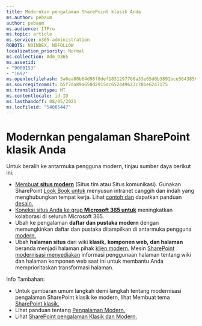 ```yaml
---
title: Modernkan pengalaman SharePoint klasik Anda
ms.author: pebaum
author: pebaum
ms.audience: ITPro
ms.topic: article
ms.service: o365-administration
ROBOTS: NOINDEX, NOFOLLOW
localization_priority: Normal
ms.collection: Adm_O365
ms.assetid:
- "9000153"
- "1692"
ms.openlocfilehash: 3a6ea80b64d98f8def1831297768a33e65d0b3891bce564385631ad01a5a2602
ms.sourcegitcommit: b5f7da89a650d2915dc652449623c78be6247175
ms.translationtype: MT
ms.contentlocale: id-ID
ms.lasthandoff: 08/05/2021
ms.locfileid: "54085447"
---
```

# <a name="modernize-your-classic-sharepoint-experience"></a>Modernkan pengalaman SharePoint klasik Anda

Untuk beralih ke antarmuka pengguna modern, tinjau sumber daya berikut ini:

- [Membuat **situs modern**](https://support.office.com/article/create-a-team-site-in-sharepoint-ef10c1e7-15f3-42a3-98aa-b5972711777d) (Situs tim atau Situs komunikasi). Gunakan SharePoint [Look Book untuk](https://lookbook.microsoft.com/assets/SharePoint_lookbook_2019.pdf) menyusun intranet canggih dan indah yang menghubungkan tempat kerja. Lihat [contoh dan](https://lookbook.microsoft.com/) dapatkan panduan [desain.](https://spdesign.azurewebsites.net/)
- [Koneksi situs Anda ke grup **Microsoft 365 untuk**](https://docs.microsoft.com/sharepoint/dev/transform/modernize-connect-to-office365-group) meningkatkan kolaborasi di seluruh Microsoft 365.
- Ubah ke pengalaman **daftar dan pustaka modern** dengan memungkinkan daftar dan pustaka ditampilkan di antarmuka pengguna [modern.](https://docs.microsoft.com/sharepoint/dev/transform/modernize-userinterface-lists-and-libraries)
- Ubah **halaman situs** dari wiki **klasik,** **komponen web,** **dan halaman** beranda menjadi halaman pihak [klien modern.](https://docs.microsoft.com/sharepoint/dev/transform/modernize-userinterface-site-pages) Mesin [SharePoint modernisasi menyediakan](https://docs.microsoft.com/sharepoint/dev/transform/modernize-scanner) informasi penggunaan halaman tentang wiki dan halaman komponen web saat ini untuk membantu Anda memprioritaskan transformasi halaman.

Info Tambahan:

- Untuk gambaran umum langkah demi langkah tentang modernisasi pengalaman SharePoint klasik ke modern, lihat Membuat tema [SharePoint klasik.](https://docs.microsoft.com/sharepoint/dev/transform/modernize-classic-sites)
- Lihat panduan tentang [Pengalaman Modern.](https://docs.microsoft.com/sharepoint/guide-to-sharepoint-modern-experience)
- Lihat [SharePoint pengalaman Klasik dan Modern.](https://support.office.com/article/sharepoint-classic-and-modern-experiences-5725c103-505d-4a6e-9350-300d3ec7d73f)
